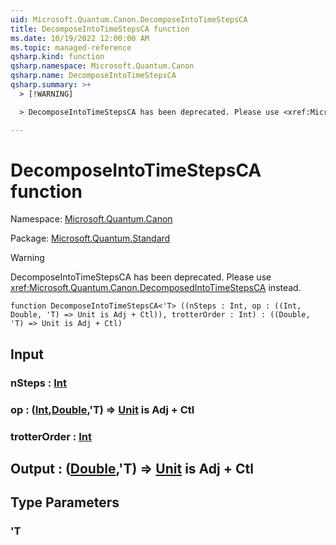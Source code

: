 ```yaml
---
uid: Microsoft.Quantum.Canon.DecomposeIntoTimeStepsCA
title: DecomposeIntoTimeStepsCA function
ms.date: 10/19/2022 12:00:00 AM
ms.topic: managed-reference
qsharp.kind: function
qsharp.namespace: Microsoft.Quantum.Canon
qsharp.name: DecomposeIntoTimeStepsCA
qsharp.summary: >+
  > [!WARNING]

  > DecomposeIntoTimeStepsCA has been deprecated. Please use <xref:Microsoft.Quantum.Canon.DecomposedIntoTimeStepsCA> instead.

---
```


# DecomposeIntoTimeStepsCA function

Namespace: [Microsoft.Quantum.Canon](xref:Microsoft.Quantum.Canon)

Package: [Microsoft.Quantum.Standard](https://nuget.org/packages/Microsoft.Quantum.Standard)


> [!WARNING]
> DecomposeIntoTimeStepsCA has been deprecated. Please use <xref:Microsoft.Quantum.Canon.DecomposedIntoTimeStepsCA> instead.



```qsharp
function DecomposeIntoTimeStepsCA<'T> ((nSteps : Int, op : ((Int, Double, 'T) => Unit is Adj + Ctl)), trotterOrder : Int) : ((Double, 'T) => Unit is Adj + Ctl)
```


## Input

### nSteps : [Int](xref:microsoft.quantum.qsharp.valueliterals#int-literals)




### op : ([Int](xref:microsoft.quantum.qsharp.valueliterals#int-literals),[Double](xref:microsoft.quantum.qsharp.valueliterals#double-literals),'T) => [Unit](xref:microsoft.quantum.qsharp.valueliterals#unit-literal)  is Adj + Ctl




### trotterOrder : [Int](xref:microsoft.quantum.qsharp.valueliterals#int-literals)





## Output : ([Double](xref:microsoft.quantum.qsharp.valueliterals#double-literals),'T) => [Unit](xref:microsoft.quantum.qsharp.valueliterals#unit-literal)  is Adj + Ctl



## Type Parameters

### 'T

